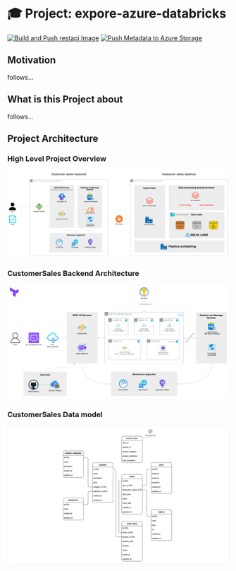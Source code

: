 # 🎓 Project: expore-azure-databricks

[![Build and Push restapi Image](https://github.com/enricogoerlitz/explore-azure-databricks-project/actions/workflows/build-push-image.restapi.yml/badge.svg)](https://github.com/enricogoerlitz/explore-azure-databricks-project/actions/workflows/build-push-image.restapi.yml)
[![Push Metadata to Azure Storage](https://github.com/enricogoerlitz/explore-azure-databricks-project/actions/workflows/push-metadata.datahub.yml/badge.svg)](https://github.com/enricogoerlitz/explore-azure-databricks-project/actions/workflows/push-metadata.datahub.yml)

## Motivation

follows...

## What is this Project about

follows...

## Project Architecture

### High Level Project Overview

![Concept Architecture](resources/architecture/concept-architecture-v1.drawio.svg)

### CustomerSales Backend Architecture

![Concept Architecture](resources/architecture/customer-sales-backend-v1.drawio.svg)

### CustomerSales Data model

![Data Model](resources/architecture/datamodel-sales-v1.drawio.svg)
